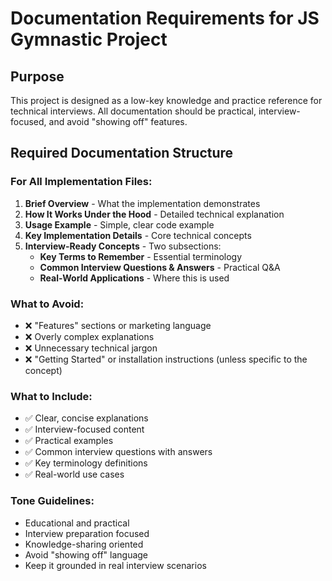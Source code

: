 # Documentation Requirements for JS Gymnastic Project

## Purpose
This project is designed as a low-key knowledge and practice reference for technical interviews. All documentation should be practical, interview-focused, and avoid "showing off" features.

## Required Documentation Structure

### For All Implementation Files:
1. **Brief Overview** - What the implementation demonstrates
2. **How It Works Under the Hood** - Detailed technical explanation
3. **Usage Example** - Simple, clear code example
4. **Key Implementation Details** - Core technical concepts
5. **Interview-Ready Concepts** - Two subsections:
   - **Key Terms to Remember** - Essential terminology
   - **Common Interview Questions & Answers** - Practical Q&A
   - **Real-World Applications** - Where this is used

### What to Avoid:
- ❌ "Features" sections or marketing language
- ❌ Overly complex explanations
- ❌ Unnecessary technical jargon
- ❌ "Getting Started" or installation instructions (unless specific to the concept)

### What to Include:
- ✅ Clear, concise explanations
- ✅ Interview-focused content
- ✅ Practical examples
- ✅ Common interview questions with answers
- ✅ Key terminology definitions
- ✅ Real-world use cases

### Tone Guidelines:
- Educational and practical
- Interview preparation focused
- Knowledge-sharing oriented
- Avoid "showing off" language
- Keep it grounded in real interview scenarios